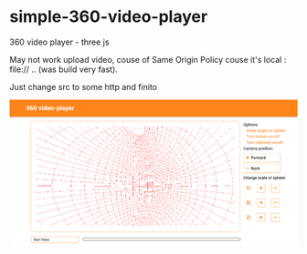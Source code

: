 # simple-360-video-player
360 video player - three js

May not work upload video, couse of Same Origin Policy couse it's local : file:// ..  (was build very fast). 

Just change src to some http and finito

![alt text](https://github.com/pirogpiotr1/simple-360-video-player/blob/master/Przechwytywanie.PNG)

